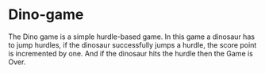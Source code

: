 # Dino-game
The Dino game is a simple hurdle-based game. In this game a dinosaur has to jump hurdles, if the dinosaur successfully jumps a hurdle, the score point is incremented by one. And if the dinosaur hits the hurdle then the Game is Over.
